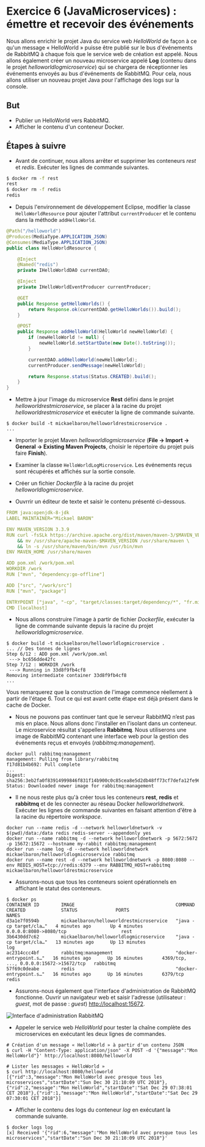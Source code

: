 # Exercice 6 (JavaMicroservices) : émettre et recevoir des événements

Nous allons enrichir le projet Java du service web *HelloWorld* de façon à ce qu'un message « HelloWorld » puisse être publié sur le bus d'événements de RabbitMQ à chaque fois que le service web de création est appelé. Nous allons également créer un nouveau microservice appelé **Log** (contenu dans le projet *helloworldlogmicroservice*) qui se chargera de réceptionner les événements envoyés au bus d'événements de RabbitMQ. Pour cela, nous allons utiliser un nouveau projet Java pour l'affichage des logs sur la console.

## But

* Publier un HelloWorld vers RabbitMQ.
* Afficher le contenu d'un conteneur Docker.

## Étapes à suivre

* Avant de continuer, nous allons arrêter et supprimer les conteneurs *rest* et *redis*. Exécuter les lignes de commande suivantes.

```bash
$ docker rm -f rest
rest
$ docker rm -f redis
redis
```

* Depuis l'environnement de développement Eclipse, modifier la classe `HelloWorldResource` pour ajouter l'attribut `currentProducer` et le contenu dans la méthode `addHelloWorld`.

```java
@Path("/helloworld")
@Produces(MediaType.APPLICATION_JSON)
@Consumes(MediaType.APPLICATION_JSON)
public class HelloWorldResource {

    @Inject
    @Named("redis")
    private IHelloWorldDAO currentDAO;

    @Inject
    private IHelloWorldEventProducer currentProducer;

    @GET
    public Response getHelloWorlds() {
        return Response.ok(currentDAO.getHelloWorlds()).build();
    }

    @POST
    public Response addHelloWorld(HelloWorld newHelloWorld) {
        if (newHelloWorld != null) {
            newHelloWorld.setStartDate(new Date().toString());
        }

        currentDAO.addHelloWorld(newHelloWorld);
        currentProducer.sendMessage(newHelloWorld);

        return Response.status(Status.CREATED).build();
    }
}
```

* Mettre à jour l'image du microservice **Rest** défini dans le projet *helloworldrestmicroservice*, se placer à la racine du projet *helloworldrestmicroservice* et exécuter la ligne de commande suivante.

```console
$ docker build -t mickaelbaron/helloworldrestmicroservice .
...
```

* Importer le projet Maven *helloworldlogmicroservice* (**File -> Import -> General -> Existing Maven Projects**, choisir le répertoire du projet puis faire **Finish**).

* Examiner la classe `HelloWorldLogMicroservice`. Les événements reçus sont récupérés et affichés sur la sortie console.

* Créer un fichier *Dockerfile* à la racine du projet *helloworldlogmicroservice*.

* Ouvrrir un éditeur de texte et saisir le contenu présenté ci-dessous.

```yaml
FROM java:openjdk-8-jdk
LABEL MAINTAINER="Mickael BARON"

ENV MAVEN_VERSION 3.3.9
RUN curl -fsSLk https://archive.apache.org/dist/maven/maven-3/$MAVEN_VERSION/binaries/apache-maven-$MAVEN_VERSION-bin.tar.gz | tar xzf - -C /usr/share \
    && mv /usr/share/apache-maven-$MAVEN_VERSION /usr/share/maven \
    && ln -s /usr/share/maven/bin/mvn /usr/bin/mvn
ENV MAVEN_HOME /usr/share/maven

ADD pom.xml /work/pom.xml
WORKDIR /work
RUN ["mvn", "dependency:go-offline"]

ADD ["src", "/work/src"]
RUN ["mvn", "package"]

ENTRYPOINT ["java", "-cp", "target/classes:target/dependency/*", "fr.mickaelbaron.helloworldlogmicroservice.HelloWorldLogMicroservice"]
CMD [localhost]
```

* Nous allons construire l'image à partir de fichier *Dockerfile*, exécuter la ligne de commande suivante depuis la racine du projet *helloworldlogmicroservice*.

```console
$ docker build -t mickaelbaron/helloworldlogmicroservice .
... // Des tonnes de lignes
Step 6/12 : ADD pom.xml /work/pom.xml
 ---> bc656dde42fc
Step 7/12 : WORKDIR /work
 ---> Running in 33d8f9fb4cf8
Removing intermediate container 33d8f9fb4cf8
...
```

Vous remarquerez que la construction de l'image commence réellement à partir de l'étape 6. Tout ce qui est avant cette étape est déjà présent dans le cache de Docker.

* Nous ne pouvons pas continuer tant que le serveur RabbitMQ n’est pas mis en place. Nous allons donc l'installer en l'isolant dans un conteneur. Le microservice résultat s'appellera **Rabbitmq**. Nous utiliserons une image de RabbitMQ contenant une interface web pour la gestion des événements reçus et envoyés (*rabbitmq:management*).

```console
docker pull rabbitmq:management
management: Pulling from library/rabbitmq
f17d81b4b692: Pull complete
...
Digest: sha256:3eb2fa0f83914999846f831f14b900c0c85cea8e5d2db48ff73cf7defa12fe96
Status: Downloaded newer image for rabbitmq:management
```

* Il ne nous reste plus qu'à créer tous les conteneurs **rest**, **redis** et **rabbitmq** et de les connecter au réseau Docker *helloworldnetwork*. Exécuter les lignes de commande suivantes en faisant attention d'être à la racine du répertoire _workspace_.

```console
docker run --name redis -d --network helloworldnetwork -v $(pwd)/data:/data redis redis-server --appendonly yes
docker run --name rabbitmq -d --network helloworldnetwork -p 5672:5672 -p 15672:15672 --hostname my-rabbit rabbitmq:management
docker run --name log -d --network helloworldnetwork mickaelbaron/helloworldlogmicroservice rabbitmq
docker run --name rest -d --network helloworldnetwork -p 8080:8080 --env REDIS_HOST=tcp://redis:6379 --env RABBITMQ_HOST=rabbitmq  mickaelbaron/helloworldrestmicroservice
```

* Assurons-nous que tous les conteneurs soient opérationnels en affichant le statut des conteneurs.

```console
$ docker ps
CONTAINER ID        IMAGE                                     COMMAND                  CREATED             STATUS              PORTS                                     NAMES
d3a1e7f0594b        mickaelbaron/helloworldrestmicroservice   "java -cp target/cla…"   4 minutes ago       Up 4 minutes        0.0.0.0:8080->8080/tcp                    rest
3b6430dd7c62        mickaelbaron/helloworldlogmicroservice    "java -cp target/cla…"   13 minutes ago      Up 13 minutes                                                 log
ac2314ccc4bf        rabbitmq:management                       "docker-entrypoint.s…"   16 minutes ago      Up 16 minutes       4369/tcp, ..., 0.0.0.0:15672->15672/tcp   rabbitmq
57f69c0deabe        redis                                     "docker-entrypoint.s…"   16 minutes ago      Up 16 minutes       6379/tcp                                  redis
```

* Assurons-nous également que l'interface d'administration de RabbitMQ fonctionne. Ouvrir un navigateur web et saisir l'adresse (utilisateur : *guest*, mot de passe : *guest*) <http://localhost:15672>.

![Interface d'administration RabbitMQ](./images/rabbitmq.png "Interface d'administration RabbitMQ")

* Appeler le service web *HelloWorld* pour tester la chaîne complète des microservices en exécutant les deux lignes de commandes.

```console
# Création d'un message « HelloWorld » à partir d'un contenu JSON
$ curl -H "Content-Type: application/json" -X POST -d '{"message":"Mon HelloWorld"}' http://localhost:8080/helloworld

# Lister les messages « HelloWorld »
$ curl http://localhost:8080/helloworld
[{"rid":3,"message":"Mon HelloWorld avec presque tous les microservices","startDate":"Sun Dec 30 21:10:09 UTC 2018"},{"rid":2,"message":"Mon HelloWorld","startDate":"Sat Dec 29 07:38:01 CET 2018"},{"rid":1,"message":"Mon HelloWorld","startDate":"Sat Dec 29 07:30:01 CET 2018"}]
```

* Afficher le contenu des logs du conteneur *log* en exécutant la commande suivante.

```console
$ docker logs log
[x] Received '{"rid":6,"message":"Mon HelloWorld avec presque tous les microservices","startDate":"Sun Dec 30 21:10:09 UTC 2018"}'
```